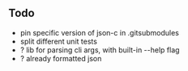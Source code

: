 ## Todo

- pin specific version of json-c in .gitsubmodules
- split different unit tests
- ? lib for parsing cli args, with built-in --help flag
- ? already formatted json
